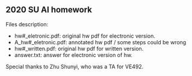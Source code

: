 ## 2020 SU AI homework

Files description:  
- hw#_eletronic.pdf: original hw pdf for electronic version.
- A_hw#_eletronic.pdf: annotated hw pdf / some steps could be wrong
- hw#_written.pdf: original hw pdf for written version.
- answer.txt: answer for electronic version of hw.

Special thanks to Zhu Shunyi, who was a TA for VE492.
